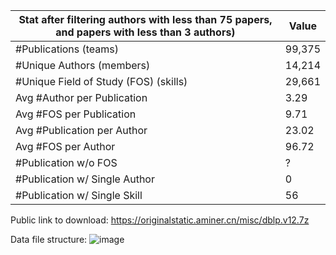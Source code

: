 |Stat after filtering authors with less than 75 papers, and papers with less than 3 authors) | Value|
|-----|------|
|#Publications (teams)| 99,375|
|#Unique Authors (members) |14,214|
|#Unique Field of Study (FOS) (skills)|29,661|
|Avg #Author per Publication| 3.29|
|Avg #FOS per Publication|9.71|
|Avg #Publication per Author|23.02|
|Avg #FOS per Author|96.72|
|#Publication w/o FOS|?|
|#Publication w/ Single Author|0|
|#Publication w/ Single Skill|56|

Public link to download: https://originalstatic.aminer.cn/misc/dblp.v12.7z

Data file structure:
![image](https://user-images.githubusercontent.com/8619934/144217360-00675fc0-da7e-42cb-8140-424a46fd7c98.png)
